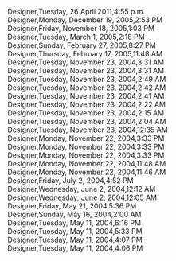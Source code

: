 ﻿Designer,Tuesday, 26 April 2011,4:55 p.m.  Designer,Monday, December 19, 2005,2:53 PM  Designer,Friday, November 18, 2005,1:03 PM  Designer,Tuesday, March 1, 2005,2:18 PM  Designer,Sunday, February 27, 2005,8:27 PM  Designer,Thursday, February 17, 2005,11:48 AM  Designer,Tuesday, November 23, 2004,3:31 AM  Designer,Tuesday, November 23, 2004,3:31 AM  Designer,Tuesday, November 23, 2004,2:49 AM  Designer,Tuesday, November 23, 2004,2:42 AM  Designer,Tuesday, November 23, 2004,2:41 AM  Designer,Tuesday, November 23, 2004,2:22 AM  Designer,Tuesday, November 23, 2004,2:15 AM  Designer,Tuesday, November 23, 2004,2:04 AM  Designer,Tuesday, November 23, 2004,12:35 AM  Designer,Monday, November 22, 2004,3:33 PM  Designer,Monday, November 22, 2004,3:33 PM  Designer,Monday, November 22, 2004,3:33 PM  Designer,Monday, November 22, 2004,11:48 AM  Designer,Monday, November 22, 2004,11:46 AM  Designer,Friday, July 2, 2004,4:52 PM  Designer,Wednesday, June 2, 2004,12:12 AM  Designer,Wednesday, June 2, 2004,12:05 AM  Designer,Friday, May 21, 2004,5:36 PM  Designer,Sunday, May 16, 2004,2:00 AM  Designer,Tuesday, May 11, 2004,6:16 PM  Designer,Tuesday, May 11, 2004,5:33 PM  Designer,Tuesday, May 11, 2004,4:07 PM  Designer,Tuesday, May 11, 2004,4:06 PM